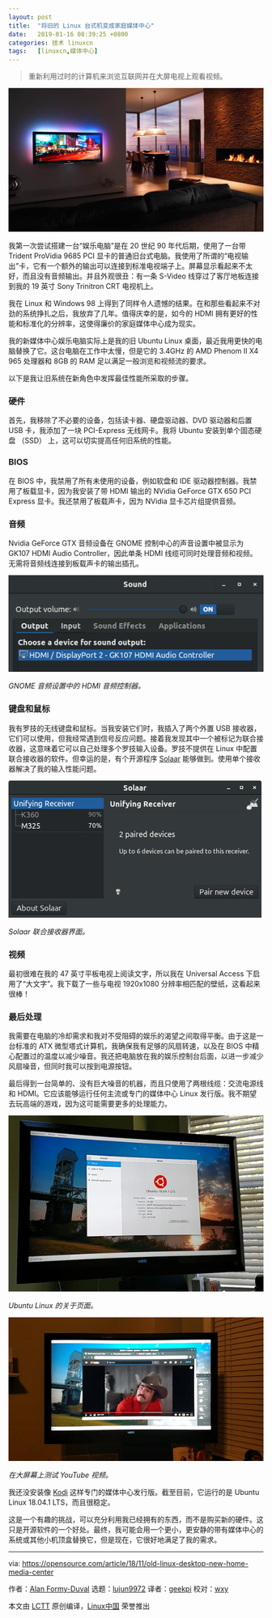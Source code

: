 ```yaml
---
layout: post
title:	"将旧的 Linux 台式机变成家庭媒体中心"
date:	2019-01-16 08:39:25 +0800 
categories:	技术 linuxcn 
tags:	[linuxcn,媒体中心]
---
```




> 
> 重新利用过时的计算机来浏览互联网并在大屏电视上观看视频。
> 
> 
> 


![](/Asserts/Images/album/201901/16/083919nakdodn7qbl78fqg.jpg)


我第一次尝试搭建一台“娱乐电脑”是在 20 世纪 90 年代后期，使用了一台带 Trident ProVidia 9685 PCI 显卡的普通旧台式电脑。我使用了所谓的“电视输出”卡，它有一个额外的输出可以连接到标准电视端子上。屏幕显示看起来不太好，而且没有音频输出。并且外观很丑：有一条 S-Video 线穿过了客厅地板连接到我的 19 英寸 Sony Trinitron CRT 电视机上。


我在 Linux 和 Windows 98 上得到了同样令人遗憾的结果。在和那些看起来不对劲的系统挣扎之后，我放弃了几年。值得庆幸的是，如今的 HDMI 拥有更好的性能和标准化的分辨率，这使得廉价的家庭媒体中心成为现实。


我的新媒体中心娱乐电脑实际上是我的旧 Ubuntu Linux 桌面，最近我用更快的电脑替换了它。这台电脑在工作中太慢，但是它的 3.4GHz 的 AMD Phenom II X4 965 处理器和 8GB 的 RAM 足以满足一般浏览和视频流的要求。


以下是我让旧系统在新角色中发挥最佳性能所采取的步骤。


### 硬件


首先，我移除了不必要的设备，包括读卡器、硬盘驱动器、DVD 驱动器和后置 USB 卡，我添加了一块 PCI-Express 无线网卡。我将 Ubuntu 安装到单个固态硬盘 （SSD） 上，这可以切实提高任何旧系统的性能。


### BIOS


在 BIOS 中，我禁用了所有未使用的设备，例如软盘和 IDE 驱动器控制器。我禁用了板载显卡，因为我安装了带 HDMI 输出的 NVidia GeForce GTX 650 PCI Express 显卡。我还禁用了板载声卡，因为 NVidia 显卡芯片组提供音频。


### 音频


Nvidia GeForce GTX 音频设备在 GNOME 控制中心的声音设置中被显示为 GK107 HDMI Audio Controller，因此单条 HDMI 线缆可同时处理音频和视频。无需将音频线连接到板载声卡的输出插孔。


![Sound settings screenshot](/Asserts/Images/album/201901/16/083927jynk3woo3v3ot3zo.png "Sound settings screenshot")


*GNOME 音频设置中的 HDMI 音频控制器。*


### 键盘和鼠标


我有罗技的无线键盘和鼠标。当我安装它们时，我插入了两个外置 USB 接收器，它们可以使用，但我经常遇到信号反应问题。接着我发现其中一个被标记为联合接收器，这意味着它可以自己处理多个罗技输入设备。罗技不提供在 Linux 中配置联合接收器的软件。但幸运的是，有个开源程序 [Solaar](https://pwr.github.io/Solaar/) 能够做到。使用单个接收器解决了我的输入性能问题。


![Solaar](/Asserts/Images/album/201901/16/083928fy1q2rngradc9g1c.png "Solaar")


*Solaar 联合接收器界面。*


### 视频


最初很难在我的 47 英寸平板电视上阅读文字，所以我在 Universal Access 下启用了“大文字”。我下载了一些与电视 1920x1080 分辨率相匹配的壁纸，这看起来很棒！


### 最后处理


我需要在电脑的冷却需求和我对不受阻碍的娱乐的渴望之间取得平衡。由于这是一台标准的 ATX 微型塔式计算机，我确保我有足够的风扇转速，以及在 BIOS 中精心配置过的温度以减少噪音。我还把电脑放在我的娱乐控制台后面，以进一步减少风扇噪音，但同时我可以按到电源按钮。


最后得到一台简单的、没有巨大噪音的机器，而且只使用了两根线缆：交流电源线和 HDMI。它应该能够运行任何主流或专门的媒体中心 Linux 发行版。我不期望去玩高端的游戏，因为这可能需要更多的处理能力。


![Showing Ubuntu Linux About page onscreen](/Asserts/Images/album/201901/16/083929ajfpbaepv4ibi6j9.png "Showing Ubuntu Linux About page onscreen")


*Ubuntu Linux 的关于页面。*


![YouTube on the big screen](/Asserts/Images/album/201901/16/083929crzp869qjuz4znp6.png "YouTube on the big screen")


*在大屏幕上测试 YouTube 视频。*


我还没安装像 [Kodi](https://kodi.tv/) 这样专门的媒体中心发行版。截至目前，它运行的是 Ubuntu Linux 18.04.1 LTS，而且很稳定。


这是一个有趣的挑战，可以充分利用我已经拥有的东西，而不是购买新的硬件。这只是开源软件的一个好处。最终，我可能会用一个更小，更安静的带有媒体中心的系统或其他小机顶盒替换它，但是现在，它很好地满足了我的需求。




---


via: <https://opensource.com/article/18/11/old-linux-desktop-new-home-media-center>


作者：[Alan Formy-Duval](https://opensource.com/users/alanfdoss) 选题：[lujun9972](https://github.com/lujun9972) 译者：[geekpi](https://github.com/geekpi) 校对：[wxy](https://github.com/wxy)


本文由 [LCTT](https://github.com/LCTT/TranslateProject) 原创编译，[Linux中国](https://linux.cn/) 荣誉推出
